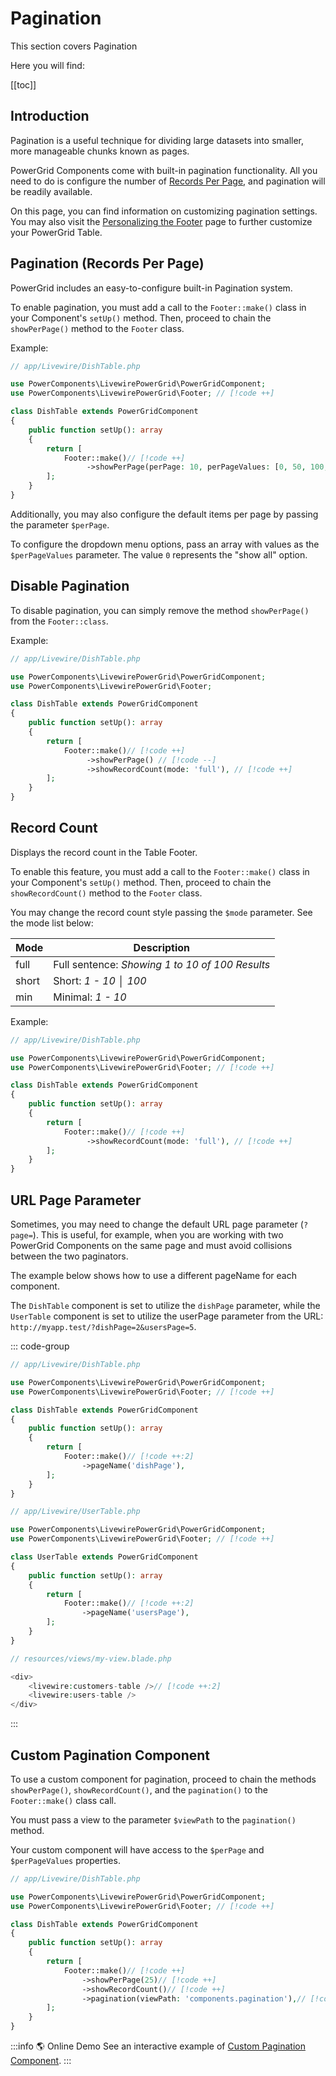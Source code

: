 # Pagination

This section covers Pagination

Here you will find:

[[toc]]

## Introduction

Pagination is a useful technique for dividing large datasets into smaller, more manageable chunks known as pages.

PowerGrid Components come with built-in pagination functionality. All you need to do is configure the number of [Records Per Page](/table-features/pagination.html#records-per-page), and pagination will be readily available.

On this page, you can find information on customizing pagination settings. You may also visit the [Personalizing the Footer](/table-features/header-and-footer.html#personalizing-header-footer) page to further customize your PowerGrid Table.

## Pagination (Records Per Page)

PowerGrid includes an easy-to-configure built-in Pagination system.

To enable pagination, you must add a call to the `Footer::make()` class in your Component's `setUp()` method. Then, proceed to chain the `showPerPage()` method to the `Footer` class.

Example:

```php
// app/Livewire/DishTable.php

use PowerComponents\LivewirePowerGrid\PowerGridComponent;
use PowerComponents\LivewirePowerGrid\Footer; // [!code ++]

class DishTable extends PowerGridComponent
{
    public function setUp(): array
    {
        return [
            Footer::make()// [!code ++]
                 ->showPerPage(perPage: 10, perPageValues: [0, 50, 100, 500]), // [!code ++]
        ];
    }
}
```

Additionally, you may also configure the default items per page by passing the parameter `$perPage`.

To configure the dropdown menu options, pass an array with values as the `$perPageValues` parameter. The value `0` represents the "show all" option.

## Disable Pagination

To disable pagination, you can simply remove the method `showPerPage()` from the `Footer::class`.

Example:

```php
// app/Livewire/DishTable.php

use PowerComponents\LivewirePowerGrid\PowerGridComponent;
use PowerComponents\LivewirePowerGrid\Footer;   

class DishTable extends PowerGridComponent
{
    public function setUp(): array
    {
        return [
            Footer::make()// [!code ++]
                 ->showPerPage() // [!code --]
                 ->showRecordCount(mode: 'full'), // [!code ++]
        ];
    }
}
```

## Record Count

Displays the record count in the Table Footer.

To enable this feature, you must add a call to the `Footer::make()` class in your Component's `setUp()` method. Then, proceed to chain the `showRecordCount()` method to the `Footer` class.

You may change the record count style passing the `$mode` parameter. See the mode list below:

| Mode  | Description                                                |
|-------|------------------------------------------------------------|
| full  | Full sentence: *Showing 1 to 10 of 100 Results*            |
| short | Short:   *1 - 10 │ 100*                                    |
| min   | Minimal: *1 - 10*                                          |

Example:

```php
// app/Livewire/DishTable.php

use PowerComponents\LivewirePowerGrid\PowerGridComponent;
use PowerComponents\LivewirePowerGrid\Footer; // [!code ++]

class DishTable extends PowerGridComponent
{
    public function setUp(): array
    {
        return [
            Footer::make()// [!code ++]
                 ->showRecordCount(mode: 'full'), // [!code ++]
        ];
    }
}
```

## URL Page Parameter

Sometimes, you may need to change the default URL page parameter (`?page=`). This is useful, for example, when you are working with two PowerGrid Components on the same page and must avoid collisions between the two paginators.

The example below shows how to use a different pageName for each component.

The `DishTable` component is set to utilize the `dishPage` parameter, while the `UserTable` component is set to utilize the userPage parameter from the URL: `http://myapp.test/?dishPage=2&usersPage=5`.

::: code-group

```php [DishTable.php]
// app/Livewire/DishTable.php

use PowerComponents\LivewirePowerGrid\PowerGridComponent;
use PowerComponents\LivewirePowerGrid\Footer; // [!code ++]

class DishTable extends PowerGridComponent
{
    public function setUp(): array
    {
        return [
            Footer::make()// [!code ++:2]
                ->pageName('dishPage'),
        ];
    }
}
```

```php [UserTable.php]
// app/Livewire/UserTable.php

use PowerComponents\LivewirePowerGrid\PowerGridComponent;
use PowerComponents\LivewirePowerGrid\Footer; // [!code ++]

class UserTable extends PowerGridComponent
{
    public function setUp(): array
    {
        return [
            Footer::make()// [!code ++:2]
                ->pageName('usersPage'),
        ];
    }
}
```

```php [my-view.blade.php]
// resources/views/my-view.blade.php

<div>
    <livewire:customers-table />// [!code ++:2]
    <livewire:users-table />
</div>
```

:::

## Custom Pagination Component

To use a custom component for pagination, proceed to chain the methods `showPerPage()`, `showRecordCount()`, and the `pagination()` to the `Footer::make()` class call.

You must pass a view to the parameter `$viewPath` to the `pagination()` method.

Your custom component will have access to the `$perPage` and `$perPageValues` properties.

```php
// app/Livewire/DishTable.php

use PowerComponents\LivewirePowerGrid\PowerGridComponent;
use PowerComponents\LivewirePowerGrid\Footer; // [!code ++]

class DishTable extends PowerGridComponent
{
    public function setUp(): array
    {
        return [
            Footer::make()// [!code ++]
                ->showPerPage(25)// [!code ++]
                ->showRecordCount()// [!code ++]
                ->pagination(viewPath: 'components.pagination'),// [!code ++]
        ];
    }
}
```

:::info 🌎 Online Demo
See an interactive example of [Custom Pagination Component](https://demo.livewire-powergrid.com/examples/custom-theme).
:::

